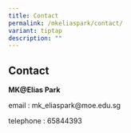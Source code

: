 ```yaml
---
title: Contact
permalink: /mkeliaspark/contact/
variant: tiptap
description: ""
---
```

<h2>Contact</h2>
<p><strong>MK@Elias Park</strong>
</p>
<p>email : mk_eliaspark@moe.edu.sg</p>
<p>telephone : 65844393</p>
<p></p>
